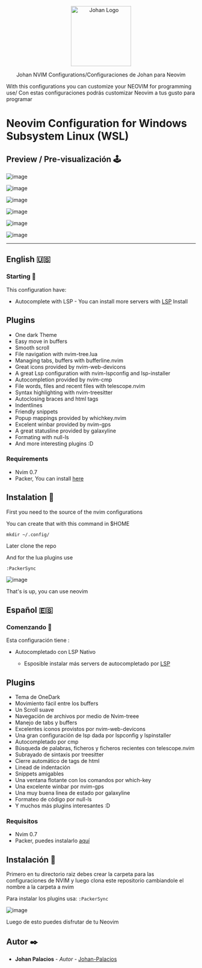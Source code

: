 <p align="center">
    <img alt="Johan Logo" src="https://user-images.githubusercontent.com/77251405/120911904-37bcd800-c648-11eb-9358-e62e4e16ac1c.png" height="160px"/>
  </a>
  <p align="center">Johan NVIM Configurations/Configuraciones de Johan para Neovim</p>
  <p align="center">
  <p>With this configurations you can customize your NEOVIM for programming use/ Con estas configuraciones podrás customizar Neovim a tus gusto para programar
  </p>
  </p>
</p>

# Neovim Configuration  for Windows Subsystem Linux (WSL)

## Preview / Pre-visualización 🕹️

![image](https://user-images.githubusercontent.com/77251405/174420605-b4e34910-29e6-49e5-97bb-44cc88baa28f.png)

![image](https://user-images.githubusercontent.com/77251405/174420620-675c2c04-4471-4ebf-baa2-30c1b00f5b9b.png)

![image](https://user-images.githubusercontent.com/77251405/174420658-99648fc3-f0e6-4bb7-81b3-6c88b17c59f5.png)

![image](https://user-images.githubusercontent.com/77251405/174420681-bb61ce80-a6b0-44c6-a41c-f08f3dbbaba7.png)

![image](https://user-images.githubusercontent.com/77251405/174420698-c37c0e2d-acbb-42f7-96c8-d55294b56998.png)

![image](https://user-images.githubusercontent.com/77251405/174420723-54843ad0-5dcd-4966-8bae-58658e251277.png)

------------
## English 🇺🇸

### Starting 🚀

This configuration have:
- Autocomplete with LSP
        - You can install more servers with [LSP](https://github.com/neovim/nvim-lspconfig "LSP") Install
## Plugins

- One dark Theme
- Easy move in buffers
- Smooth scroll
- File navigation with nvim-tree.lua
- Managing tabs, buffers with bufferline.nvim
- Great icons provided by nvim-web-devicons
- A great Lsp configuration with nvim-lspconfig and lsp-installer
- Autocompletion provided by nvim-cmp
- File words, files and recent files with telescope.nvim
- Syntax highlighting with nvim-treesitter
- Autoclosing braces and html tags
- Indentlines
- Friendly snippets
- Popup mappings provided by whichkey.nvim
- Excelent winbar provided by nvim-gps
- A great statusline provided by galaxyline
- Formating with null-ls
- And more interesting plugins :D

### Requirements

- Nvim 0.7
- Packer, You can install [here](https://github.com/wbthomason/packer.nvim "aquí")

## Instalation  🔧


First you need to the source of the nvim configurations

You can create that with this command in $HOME

`mkdir ~/.config/`

 Later clone the repo


And for the lua plugins use

`:PackerSync`

![image](https://user-images.githubusercontent.com/77251405/174420755-c3769524-b3e1-4a46-afb6-5a72443b0641.png)

That's is up, you can use neovim

## Español 🇪🇸

### Comenzando 🚀

Esta configuración tiene :

- Autocompletado con LSP Nativo

  - Esposible instalar más servers de autocompletado por [LSP](https://github.com/neovim/nvim-lspconfig "LSP")
		
## Plugins

- Tema de OneDark
- Movimiento fácil entre los buffers
- Un Scroll suave
- Navegación de archivos por medio de Nvim-treee
- Manejo de tabs y buffers
- Excelentes iconos provistos por nvim-web-devicons
- Una gran configuración de lsp dada por lspconfig y lspinstaller
- Autocompletado por cmp
- Búsqueda de palabras, ficheros y ficheros recientes con telescope.nvim
- Subrayado de sintaxis por treesitter
- Cierre automático de tags de html
- Linead de indentación
- Snippets amigables
- Una ventana flotante con los comandos por which-key
- Una excelente winbar por nvim-gps
- Una muy buena linea de estado por galaxyline
- Formateo de código por null-ls
- Y muchos más plugins interesantes :D

### Requisitos

- Nvim 0.7
- Packer, puedes instalarlo [aquí](https://github.com/wbthomason/packer.nvim "aquí")

## Instalación  🔧

Primero en tu directorio raiz debes crear la carpeta para las configuraciones de NVIM y luego clona este repositorio cambiandole el nombre a la carpeta a nvim

Para instalar los plugins usa:
`:PackerSync`

![image](https://user-images.githubusercontent.com/77251405/174420755-c3769524-b3e1-4a46-afb6-5a72443b0641.png)

Luego de esto puedes disfrutar de tu Neovim

## Autor ✒️

* **Johan Palacios** - *Autor* - [Johan-Palacios](https://github.com/Johan-Palacios)
